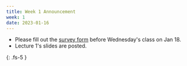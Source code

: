 ```yaml
---
title: Week 1 Announcement
week: 1
date: 2023-01-16
---
```


* Please fill out the [survey
form](https://forms.gle/TTWEKHpyVR12G8nD8) before Wednesday's class
on Jan 18.
* Lecture 1's slides are posted.

{: .fs-5 }
